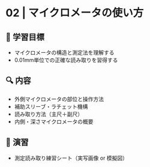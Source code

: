 # 02 | マイクロメータの使い方

## 🧭 学習目標
- マイクロメータの構造と測定法を理解する
- 0.01mm単位での正確な読み取りを習得する

## 🔍 内容
- 外側マイクロメータの部位と操作方法
- 補助スリーブ・ラチェット機構
- 読み取り方法（主尺＋副尺）
- 内側・深さマイクロメータの概要

## 🧪 演習
- 測定読み取り練習シート（実写画像 or 模擬図）
